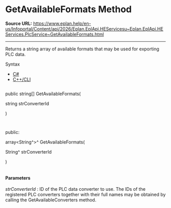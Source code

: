 # GetAvailableFormats Method

**Source URL:** https://www.eplan.help/en-us/Infoportal/Content/api/2026/Eplan.EplApi.HEServicesu~Eplan.EplApi.HEServices.PlcService~GetAvailableFormats.html

---

Returns a string array of available formats that may be used for exporting PLC data.

Syntax

- [C#](#i-syntax-CS)
- [C++/CLI](#i-syntax-CPP2005)

```
```
public string[] GetAvailableFormats( 

   string strConverterId

)
```
```

```
```
public:

array<String^>^ GetAvailableFormats( 

   String^ strConverterId

)
```
```

#### Parameters

*strConverterId*
:   ID of the PLC data converter to use. The IDs of the registered PLC converters together with their full names may be obtained by calling the GetAvailableConverters method.
